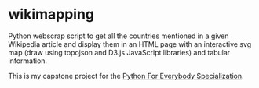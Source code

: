 # wikimapping
Python webscrap script to get all the countries mentioned in a given Wikipedia article and display them in an HTML page with an interactive svg map (draw using topojson and D3.js JavaScript libraries) and tabular information.

This is my capstone project for the [Python For Everybody Specialization](https://www.coursera.org/specializations/python).
